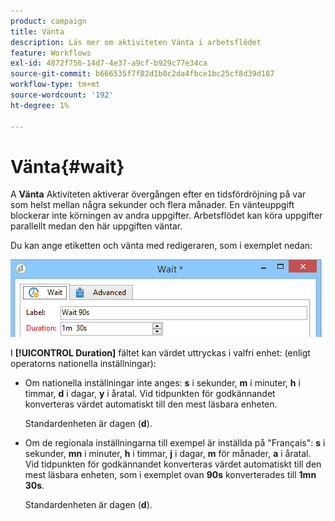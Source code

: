 ```yaml
---
product: campaign
title: Vänta
description: Läs mer om aktiviteten Vänta i arbetsflödet
feature: Workflows
exl-id: 4872f756-14d7-4e37-a9cf-b929c77e34ca
source-git-commit: b666535f7f82d1b8c2da4fbce1bc25cf8d39d187
workflow-type: tm+mt
source-wordcount: '192'
ht-degree: 1%

---
```


# Vänta{#wait}



A **Vänta** Aktiviteten aktiverar övergången efter en tidsfördröjning på var som helst mellan några sekunder och flera månader. En vänteuppgift blockerar inte körningen av andra uppgifter. Arbetsflödet kan köra uppgifter parallellt medan den här uppgiften väntar.

Du kan ange etiketten och vänta med redigeraren, som i exemplet nedan:

![](assets/edit_wait.png)

I **[!UICONTROL Duration]** fältet kan värdet uttryckas i valfri enhet: (enligt operatorns nationella inställningar):

* Om nationella inställningar inte anges: **s** i sekunder, **m** i minuter, **h** i timmar, **d** i dagar, **y** i åratal. Vid tidpunkten för godkännandet konverteras värdet automatiskt till den mest läsbara enheten.

  Standardenheten är dagen (**d**).

* Om de regionala inställningarna till exempel är inställda på &quot;Français&quot;: **s** i sekunder, **mn** i minuter, **h** i timmar, **j** i dagar, **m** för månader, **a** i åratal. Vid tidpunkten för godkännandet konverteras värdet automatiskt till den mest läsbara enheten, som i exemplet ovan **90s** konverterades till **1mn 30s**.

  Standardenheten är dagen (**d**).
